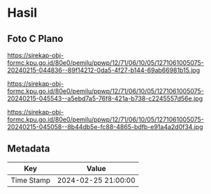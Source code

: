 # Hasil

## Foto C Plano

https://sirekap-obj-formc.kpu.go.id/80e0/pemilu/ppwp/12/71/06/10/05/1271061005075-20240215-044836--89f14212-0da5-4f27-b144-69ab66981b15.jpg

https://sirekap-obj-formc.kpu.go.id/80e0/pemilu/ppwp/12/71/06/10/05/1271061005075-20240215-045543--a5ebd7a5-76f8-421a-b738-c2245557d56e.jpg

https://sirekap-obj-formc.kpu.go.id/80e0/pemilu/ppwp/12/71/06/10/05/1271061005075-20240215-045058--8b44db5e-fc88-4865-bdfb-e91a4a2d0f34.jpg


## Metadata

| Key        | Value               |
| ---------- | ------------------- |
| Time Stamp | 2024-02-25 21:00:00 |



